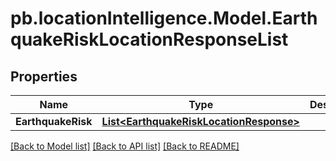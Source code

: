 # pb.locationIntelligence.Model.EarthquakeRiskLocationResponseList
## Properties

Name | Type | Description | Notes
------------ | ------------- | ------------- | -------------
**EarthquakeRisk** | [**List&lt;EarthquakeRiskLocationResponse&gt;**](EarthquakeRiskLocationResponse.md) |  | [optional] 

[[Back to Model list]](../README.md#documentation-for-models) [[Back to API list]](../README.md#documentation-for-api-endpoints) [[Back to README]](../README.md)


